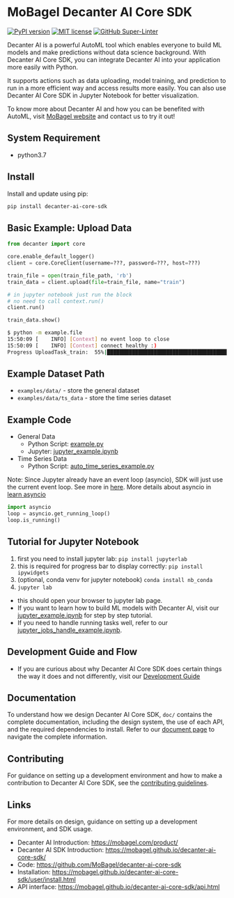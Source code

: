 # MoBagel Decanter AI Core SDK

[![PyPI version](https://badge.fury.io/py/decanter-ai-core-sdk.svg)](https://pypi.org/project/decanter-ai-core-sdk/)
[![MIT license](https://img.shields.io/badge/License-MIT-blue.svg)](https://github.com/MoBagel/decanter-ai-core-sdk)
[![GitHub Super-Linter](https://github.com/MoBagel/decanter-ai-core-sdk/workflows/Lint%20Code%20Base/badge.svg)](https://github.com/marketplace/actions/super-linter)

Decanter AI is a powerful AutoML tool which enables everyone to build ML models and make predictions without data science background. With Decanter AI Core SDK, you can integrate Decanter AI into your application more easily with Python.

It supports actions such as data uploading, model training, and prediction to run in a more efficient way and access results more easily. You can also use Decanter AI Core SDK in Jupyter Notebook for better visualization.

To know more about Decanter AI and how you can be benefited with AutoML, visit [MoBagel website](https://mobagel.com/product/) and contact us to try it out!

## System Requirement
* python3.7


## Install
Install and update using pip:
```bash
pip install decanter-ai-core-sdk
```


## Basic Example: Upload Data
```python
from decanter import core

core.enable_default_logger()
client = core.CoreClient(username=???, password=???, host=???)

train_file = open(train_file_path, 'rb')
train_data = client.upload(file=train_file, name="train")

# in jupyter notebook just run the block
# no need to call context.run()
client.run()

train_data.show()
```

```bash
$ python -m example.file
15:50:09 [    INFO] [Context] no event loop to close
15:50:09 [    INFO] [Context] connect healthy :)
Progress UploadTask_train:  55%|█████████████████████████████████████████
```

## Example Dataset Path
* `examples/data/` - store the general dataset
* `examples/data/ts_data` - store the time series dataset


## Example Code
* General Data
  * Python Script: [example.py](https://github.com/MoBagel/decanter-ai-core-sdk/blob/master/examples/example.py)
  * Jupyter: [jupyter_example.ipynb](https://github.com/MoBagel/decanter-ai-core-sdk/blob/master/examples/jupyter_example.ipynb)
* Time Series Data
  * Python Script: [auto_time_series_example.py](https://github.com/MoBagel/decanter-ai-core-sdk/blob/master/examples/auto_time_series_example.py)

Note:
Since Jupyter already have an event loop (asyncio), SDK will just use the current event loop. See more in [here](https://www.notion.so/API-615d2fba4e7f45c4b5fe63cc192e481f#bb4f0a4b2847450abc4f80b025469170).
More details about asyncio in [learn asyncio](https://docs.python.org/3/library/asyncio.html)
```python
import asyncio
loop = asyncio.get_running_loop()
loop.is_running()
```

## Tutorial for Jupyter Notebook
1. first you need to install jupyter lab: `pip install jupyterlab`
2. this is required for progress bar to display correctly: `pip install ipywidgets`
3. (optional, conda venv for jupyter notebook) `conda install nb_conda`
4. `jupyter lab`
* this should open your browser to jupyter lab page.
* If you want to learn how to build ML models with Decanter AI, visit our [jupyter_example.ipynb](https://github.com/MoBagel/decanter-ai-core-sdk/blob/master/examples/jupyter_example.ipynb) for step by step tutorial.
* If you need to handle running tasks well, refer to our [jupyter_jobs_handle_example.ipynb](https://github.com/MoBagel/decanter-ai-core-sdk/blob/master/examples/jupyter_jobs_handle_example.ipynb).


## Development Guide and Flow
* If you are curious about why Decanter AI Core SDK does certain things the way it does and not differently, visit our [Development Guide](https://mobagel.github.io/decanter-ai-core-sdk/notes/design.html)


## Documentation
To understand how we design Decanter AI Core SDK, `doc/` contains the complete documentation, including the design system, the use of each API, and the required dependencies to install. Refer to our [document page](https://mobagel.github.io/decanter-ai-core-sdk/index.html) to navigate the complete information.


## Contributing
For guidance on setting up a development environment and how to make a contribution to Decanter AI Core SDK, see the [contributing guidelines](https://mobagel.github.io/decanter-ai-core-sdk/notes/contributing.html).


## Links
For more details on design, guidance on setting up a development environment, and SDK usage.

* Decanter AI Introduction: <https://mobagel.com/product/>
* Decanter AI SDK Introduction: <https://mobagel.github.io/decanter-ai-core-sdk/>
* Code: <https://github.com/MoBagel/decanter-ai-core-sdk>
* Installation: <https://mobagel.github.io/decanter-ai-core-sdk/user/install.html>
* API interface: <https://mobagel.github.io/decanter-ai-core-sdk/api.html>
